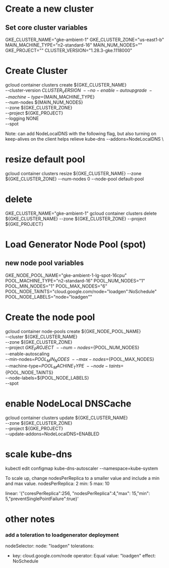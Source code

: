 # Create a new cluster

## Set core cluster variables
GKE_CLUSTER_NAME="gke-ambient-1"
GKE_CLUSTER_ZONE="us-east1-b"
MAIN_MACHINE_TYPE="n2-standard-16"
MAIN_NUM_NODES=""
GKE_PROJECT=""
CLUSTER_VERSION="1.28.3-gke.1118000"

# Create Cluster
gcloud container clusters create ${GKE_CLUSTER_NAME} \
  --cluster-version ${CLUSTER_VERSION} \
  --no-enable-autoupgrade \
  --machine-type=${MAIN_MACHINE_TYPE} \
  --num-nodes ${MAIN_NUM_NODES} \
  --zone ${GKE_CLUSTER_ZONE} \
  --project ${GKE_PROJECT} \
  --logging NONE \
  --spot

Note: can add NodeLocalDNS with the following flag, but also turning on keep-alives on the client helps relieve kube-dns
  --addons=NodeLocalDNS \  

# resize default pool
gcloud container clusters resize ${GKE_CLUSTER_NAME} --zone ${GKE_CLUSTER_ZONE} --num-nodes 0 --node-pool default-pool


# delete
GKE_CLUSTER_NAME="gke-ambient-1"
gcloud container clusters delete ${GKE_CLUSTER_NAME} --zone ${GKE_CLUSTER_ZONE} --project ${GKE_PROJECT}

# Load Generator Node Pool (spot)

## new node pool variables
GKE_NODE_POOL_NAME="gke-ambient-1-lg-spot-16cpu"
POOL_MACHINE_TYPE="n2-standard-16"
POOL_NUM_NODES="1"
POOL_MIN_NODES="1"
POOL_MAX_NODES="6"
POOL_NODE_TAINTS="cloud.google.com/node="loadgen":NoSchedule"
POOL_NODE_LABELS="node="loadgen""

# Create the node pool
gcloud container node-pools create ${GKE_NODE_POOL_NAME} \
  --cluster ${GKE_CLUSTER_NAME} \
  --zone ${GKE_CLUSTER_ZONE} \
  --project ${GKE_PROJECT} \
  --num-nodes=${POOL_NUM_NODES} \
  --enable-autoscaling \
  --min-nodes=${POOL_MIN_NODES} \
  --max-nodes=${POOL_MAX_NODES} \
  --machine-type=${POOL_MACHINE_TYPE} \
  --node-taints=${POOL_NODE_TAINTS} \
  --node-labels=${POOL_NODE_LABELS} \
  --spot

# enable NodeLocal DNSCache
gcloud container clusters update ${GKE_CLUSTER_NAME} \
    --zone ${GKE_CLUSTER_ZONE} \
    --project ${GKE_PROJECT} \
    --update-addons=NodeLocalDNS=ENABLED

# scale kube-dns
kubectl edit configmap kube-dns-autoscaler --namespace=kube-system

To scale up, change nodesPerReplica to a smaller value and include a min and max value.
nodesPerReplica: 2
min: 5
max: 10

linear: '{"coresPerReplica":256, "nodesPerReplica":4,"max": 15,"min": 5,"preventSinglePointFailure":true}'

# other notes

### add a toleration to loadgenerator deployment
nodeSelector:
  node: "loadgen"
tolerations:
- key: cloud.google.com/node
  operator: Equal
  value: "loadgen"
  effect: NoSchedule  